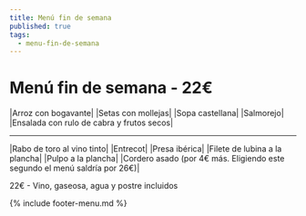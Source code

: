```yaml
---
title: Menú fin de semana
published: true
tags:
  - menu-fin-de-semana
---
```


# Menú fin de semana - 22€

|Arroz con bogavante|
|Setas con mollejas|
|Sopa castellana|
|Salmorejo|
|Ensalada con rulo de cabra y frutos secos|

------

|Rabo de toro al vino tinto|
|Entrecot|
|Presa ibérica|
|Filete de lubina a la plancha|
|Pulpo a la plancha|
|Cordero asado (por 4€ más. Eligiendo este segundo el menú saldría por 26€)|

22€ - Vino, gaseosa, agua y postre incluidos

{% include footer-menu.md %}
